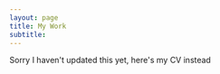 ```yaml
---
layout: page
title: My Work
subtitle: 
---
```


Sorry I haven't updated this yet, here's my CV instead 
